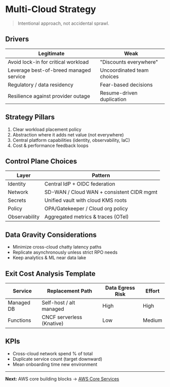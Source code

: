 # Multi-Cloud Strategy

> Intentional approach, not accidental sprawl.

## Drivers
| Legitimate | Weak |
|------------|------|
| Avoid lock-in for critical workload | "Discounts everywhere" |
| Leverage best-of-breed managed service | Uncoordinated team choices |
| Regulatory / data residency | Fear-based decisions |
| Resilience against provider outage | Resume-driven duplication |

## Strategy Pillars
1. Clear workload placement policy
2. Abstraction where it adds net value (not everywhere)
3. Central platform capabilities (identity, observability, IaC)
4. Cost & performance feedback loops

## Control Plane Choices
| Layer | Pattern |
|-------|---------|
| Identity | Central IdP + OIDC federation |
| Network | SD-WAN / Cloud WAN + consistent CIDR mgmt |
| Secrets | Unified vault with cloud KMS roots |
| Policy | OPA/Gatekeeper / Cloud org policy |
| Observability | Aggregated metrics & traces (OTel) |

## Data Gravity Considerations
- Minimize cross-cloud chatty latency paths
- Replicate asynchronously unless strict RPO needs
- Keep analytics & ML near data lake

## Exit Cost Analysis Template
| Service | Replacement Path | Data Egress Risk | Effort |
|---------|------------------|------------------|--------|
| Managed DB | Self-host / alt managed | High | High |
| Functions | CNCF serverless (Knative) | Low | Medium |

## KPIs
- Cross-cloud network spend % of total
- Duplicate service count (target downward)
- Mean onboarding time new environment

---
**Next:** AWS core building blocks → [AWS Core Services](aws-core.md)
